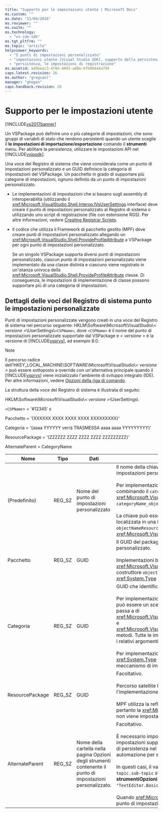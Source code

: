 ```yaml
---
title: "Supporto per le impostazioni utente | Microsoft Docs"
ms.custom: ""
ms.date: "11/04/2016"
ms.reviewer: ""
ms.suite: ""
ms.technology: 
  - "vs-ide-sdk"
ms.tgt_pltfrm: ""
ms.topic: "article"
helpviewer_keywords: 
  - "I punti di impostazioni personalizzato"
  - "impostazioni utente [Visual Studio SDK], supporto della persistenza di registrazione"
  - "persistenza, le impostazioni di registrazione"
ms.assetid: ad9beac3-4f8d-4093-ad0e-6fb00444a709
caps.latest.revision: 26
ms.author: "gregvanl"
manager: "ghogen"
caps.handback.revision: 26
---
```

# Supporto per le impostazioni utente
[!INCLUDE[vs2017banner](../../code-quality/includes/vs2017banner.md)]

Un VSPackage può definire uno o più categorie di impostazioni, che sono gruppi di variabili di stato che rendono persistenti quando un utente sceglie il **le impostazioni di importazione\/esportazione** comando il **strumenti** menu. Per abilitare la persistenza, utilizzare le impostazioni API nel [!INCLUDE[vsipsdk](../../extensibility/includes/vsipsdk_md.md)].  
  
 Una voce del Registro di sistema che viene considerata come un punto di impostazioni personalizzato e un GUID definisce la categoria di impostazioni del VSPackage. Un pacchetto in grado di supportare più categorie di impostazioni, ognuno definito da un punto di impostazioni personalizzato.  
  
-   Le implementazioni di impostazioni che si basano sugli assembly di interoperabilità \(utilizzando il <xref:Microsoft.VisualStudio.Shell.Interop.IVsUserSettings> interface\) deve creare il punto di impostazioni personalizzato al Registro di sistema o utilizzando uno script di registrazione \(file con estensione RGS\). Per altre informazioni, vedere [Creating Registrar Scripts](/visual-cpp/atl/creating-registrar-scripts).  
  
-   Il codice che utilizza il Framework di pacchetto gestito \(MPF\) deve creare punti di impostazioni personalizzato allegando un <xref:Microsoft.VisualStudio.Shell.ProvideProfileAttribute> a VSPackage per ogni punto di impostazioni personalizzato.  
  
     Se un singolo VSPackage supporta diversi punti di impostazioni personalizzato, ciascun punto di impostazioni personalizzato viene implementato da una classe distinta e ciascuno viene registrato in un'istanza univoca della <xref:Microsoft.VisualStudio.Shell.ProvideProfileAttribute> classe. Di conseguenza, le impostazioni di implementazione di classe possono supportare più di una categoria di impostazioni.  
  
## Dettagli delle voci del Registro di sistema punto le impostazioni personalizzate  
 Punti di impostazioni personalizzate vengono creati in una voce del Registro di sistema nel percorso seguente: HKLM\\Software\\Microsoft\\VisualStudio\\*\< versione \>*\\UserSettings\\`<CSPName>`, dove `<CSPName>` è il nome del punto di impostazioni personalizzate supportate dal VSPackage e *\< versione \>* è la versione di [!INCLUDE[vsprvs](../../code-quality/includes/vsprvs_md.md)], ad esempio 8.0.  
  
> [!NOTE]
>  Il percorso radice dell'HKEY\_LOCAL\_MACHINE\\SOFTWARE\\Microsoft\\VisualStudio\\*\< versione \>* può essere sottoposto a override con un'alternativa principale quando il [!INCLUDE[vsprvs](../../code-quality/includes/vsprvs_md.md)] viene inizializzato l'ambiente di sviluppo integrato \(IDE\). Per altre informazioni, vedere [Opzioni della riga di comando](../../extensibility/command-line-switches-visual-studio-sdk.md).  
  
 La struttura della voce del Registro di sistema è illustrata di seguito:  
  
 HKLM\\Software\\Microsoft\\VisualStudio\\*\< versione \>*\\UserSettings\\  
  
 `<CSPName`\> \= '\#12345' s  
  
 Pacchetto \= '{XXXXXX XXXX XXXX XXXX XXXXXXXXX}'  
  
 Categoria \= '{aaaa YYYYYY verrà TRASMESSA aaaa aaaa YYYYYYYYY}'  
  
 ResourcePackage \= '{ZZZZZZ ZZZZ ZZZZ ZZZZ ZZZZZZZZZ}'  
  
 AlternateParent \= CategoryName  
  
|Nome|Tipo|Dati|Descrizione|  
|----------|----------|----------|-----------------|  
|\(Predefinito\)|REG\_SZ|Nome del punto di impostazioni personalizzato|Il nome della chiave, `<CSPName`\>, è il nome non localizzato del punto di impostazioni personalizzato.<br /><br /> Per implementazioni basate su MPF, il nome della chiave viene ottenuto combinando il `categoryName` e `objectName` gli argomenti del <xref:Microsoft.VisualStudio.Shell.ProvideProfileAttribute> costruttore in `categoryName_objectName`.<br /><br /> La chiave può essere vuota o può contenere l'ID di riferimento per la stringa localizzata in una DLL satellite. Questo valore viene ottenuto dal `objectNameResourceID` argomento per il <xref:Microsoft.VisualStudio.Shell.ProvideProfileAttribute> costruttore.|  
|Pacchetto|REG\_SZ|GUID|Il GUID del package VS che implementa il punto di impostazioni personalizzato.<br /><br /> Implementazioni basata sull'utilizzo di MPF di <xref:Microsoft.VisualStudio.Shell.ProvideProfileAttribute> utilizzare il costruttore `objectType` argomento che contiene il package VS <xref:System.Type> e reflection per ottenere questo valore.|  
|Categoria|REG\_SZ|GUID|GUID che identifica la categoria di impostazioni.<br /><br /> Per implementazioni basate sugli assembly di interoperabilità, questo valore può essere un scelto arbitrariamente GUID, che il [!INCLUDE[vsprvs](../../code-quality/includes/vsprvs_md.md)] IDE passa a di <xref:Microsoft.VisualStudio.Shell.Interop.IVsUserSettings.ExportSettings%2A> e <xref:Microsoft.VisualStudio.Shell.Interop.IVsUserSettings.ImportSettings%2A> metodi. Tutte le implementazioni di questi due metodi è necessario verificare i relativi argomenti di GUID.<br /><br /> Per implementazioni basate su MPF, questo GUID è ottenuto il <xref:System.Type> della classe che implementa il [!INCLUDE[vsprvs](../../code-quality/includes/vsprvs_md.md)] meccanismo di impostazioni.|  
|ResourcePackage|REG\_SZ|GUID|Facoltativo.<br /><br /> Percorso satellite DLL contenente stringhe localizzate se non fornisce l'implementazione VSPackage.<br /><br /> MPF utilizza la reflection per ottenere la risorsa corretta VSPackage, pertanto la <xref:Microsoft.VisualStudio.Shell.ProvideProfileAttribute> classe non viene impostato questo argomento.|  
|AlternateParent|REG\_SZ|Nome della cartella nella pagina Opzioni degli strumenti contenente il punto di impostazioni personalizzato.|Facoltativo.<br /><br /> È necessario impostare questo valore solo se l'implementazione delle impostazioni supporta **ToolsOptions** le pagine che utilizzano il meccanismo di persistenza nel [!INCLUDE[vsipsdk](../../extensibility/includes/vsipsdk_md.md)] anziché il meccanismo del modello di automazione per salvare lo stato.<br /><br /> In questi casi, il valore della chiave AlternateParent è il `topic` sezione il `topic.sub-topic` stringa utilizzata per identificare la particolare **strumentiOpzioni** pagina. Ad esempio, per il **strumentiOpzioni** pagina `"TextEditor.Basic"` il valore di AlternateParent `"TextEditor"`.<br /><br /> Quando <xref:Microsoft.VisualStudio.Shell.ProvideProfileAttribute> Genera il punto di impostazioni personalizzato, è identico al nome di categoria.|